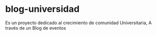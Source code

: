 # blog-universidad
Es un proyecto dedicado al crecimiento de comunidad Universitaria, A través de un Blog de eventos 
